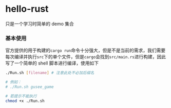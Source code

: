 # hello-rust

只是一个学习时简单的 demo 集合

### 基本使用

官方提供的用于构建的`cargo run`命令十分强大，但是不是当前的需求，我们需要每次编译并执行`src`下的单个文件，但是`cargo`会找到`src/main.rs`进行构建，因此写了一个简单的 shell 脚本进行编译，使用如下

```bash
./Run.sh [filename] # 注意此处不必加后缀名

# 例如：
# ./Run.sh gusee_game

# 若提示不能执行
chmod +x ./Run.sh
```
